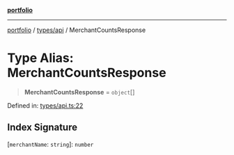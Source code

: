 [**portfolio**](../../../README.md)

***

[portfolio](../../../modules.md) / [types/api](../README.md) / MerchantCountsResponse

# Type Alias: MerchantCountsResponse

> **MerchantCountsResponse** = `object`[]

Defined in: [types/api.ts:22](https://github.com/tnorlund/Portfolio/blob/1ea92b0c44588fce2e0d808b989e088532c129ed/portfolio/types/api.ts#L22)

## Index Signature

\[`merchantName`: `string`\]: `number`
